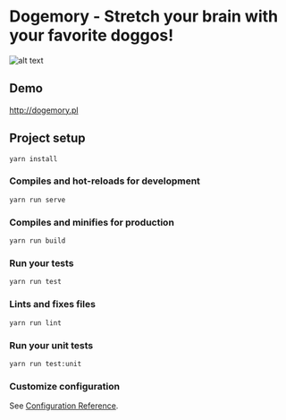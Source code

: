 # Dogemory - Stretch your brain with your favorite doggos!

![alt text](https://repository-images.githubusercontent.com/174671635/b13b9500-763f-11e9-8577-523990d7c640)

## Demo
http://dogemory.pl

## Project setup
```
yarn install
```

### Compiles and hot-reloads for development
```
yarn run serve
```

### Compiles and minifies for production
```
yarn run build
```

### Run your tests
```
yarn run test
```

### Lints and fixes files
```
yarn run lint
```

### Run your unit tests
```
yarn run test:unit
```

### Customize configuration
See [Configuration Reference](https://cli.vuejs.org/config/).
